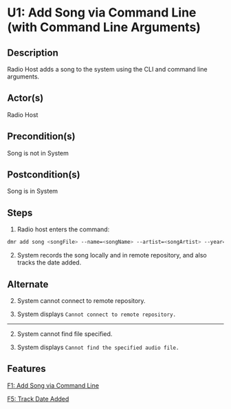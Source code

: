 # U1: Add Song via Command Line (with Command Line Arguments)

## Description

Radio Host adds a song to the system using the CLI and command line arguments.

## Actor(s)
 Radio Host

## Precondition(s)
 Song is not in System

## Postcondition(s)
 Song is in System

## Steps

1) Radio host enters the command:
```bash
dmr add song <songFile> --name=<songName> --artist=<songArtist> --year=<songYear>
```
2) System records the song locally and in remote repository, and also tracks the date added.

## Alternate

2) System cannot connect to remote repository.

3) System displays `Cannot connect to remote repository.`

---

2) System cannot find file specified.

3) System displays `Cannot find the specified audio file.`

## Features
[F1: Add Song via Command Line](../features/#f1-add-song-via-command-line)

[F5: Track Date Added](../features/#f5-track-date-added)

